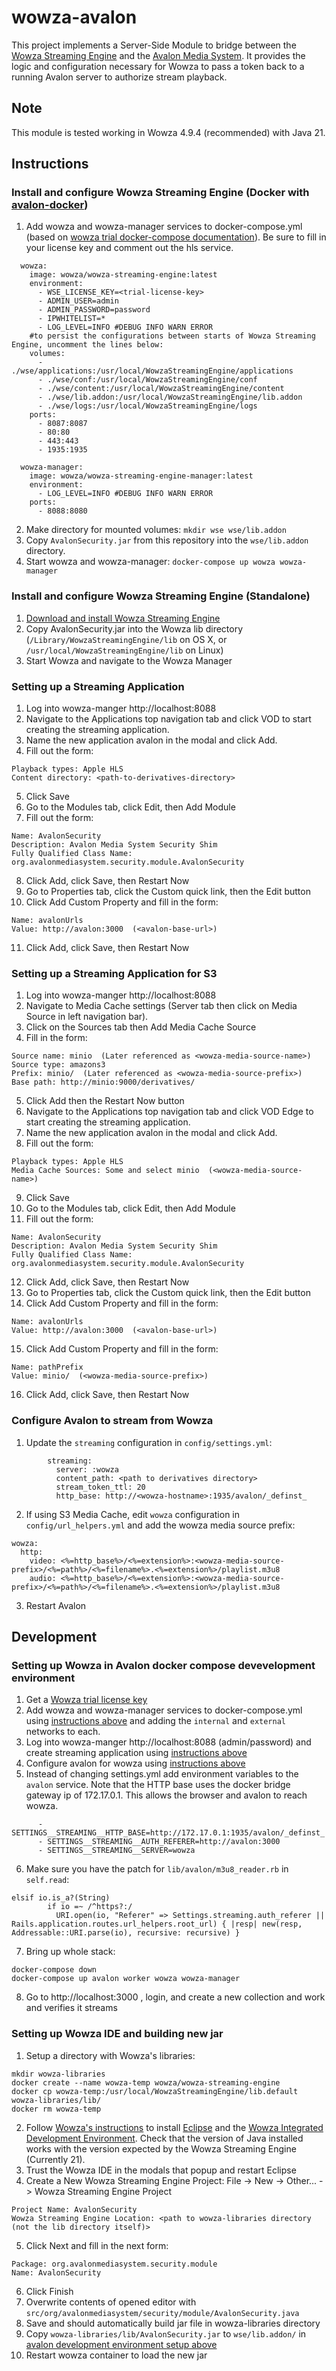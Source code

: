 # wowza-avalon
This project implements a Server-Side Module to bridge between the 
[Wowza Streaming Engine](http://www.wowza.com/products/streaming-engine) and
the [Avalon Media System](http://avalonmediasystem.org). It provides the logic 
and configuration necessary for Wowza to pass a token back to a running Avalon 
server to authorize stream playback.

## Note
This module is tested working in Wowza 4.9.4 (recommended) with Java 21.

## Instructions

### <a href="#wowza-docker-install"></a>Install and configure Wowza Streaming Engine (Docker with [avalon-docker](https://github.com/avalonmediasystem/avalon-docker))
1. Add wowza and wowza-manager services to docker-compose.yml (based on [wowza trial docker-compose documentation](https://www.wowza.com/docs/trial-wowza-streaming-engine-using-a-docker-compose-deployment#3-download-the-docker-compose-yaml-file)).  Be sure to fill in your license key and comment out the hls service.
```
  wowza:
    image: wowza/wowza-streaming-engine:latest
    environment:
      - WSE_LICENSE_KEY=<trial-license-key>
      - ADMIN_USER=admin
      - ADMIN_PASSWORD=password
      - IPWHITELIST=*
      - LOG_LEVEL=INFO #DEBUG INFO WARN ERROR
    #to persist the configurations between starts of Wowza Streaming Engine, uncomment the lines below:
    volumes:
      - ./wse/applications:/usr/local/WowzaStreamingEngine/applications
      - ./wse/conf:/usr/local/WowzaStreamingEngine/conf
      - ./wse/content:/usr/local/WowzaStreamingEngine/content
      - ./wse/lib.addon:/usr/local/WowzaStreamingEngine/lib.addon
      - ./wse/logs:/usr/local/WowzaStreamingEngine/logs
    ports:
      - 8087:8087
      - 80:80
      - 443:443
      - 1935:1935

  wowza-manager:
    image: wowza/wowza-streaming-engine-manager:latest
    environment:
      - LOG_LEVEL=INFO #DEBUG INFO WARN ERROR
    ports:
      - 8088:8080
```
2. Make directory for mounted volumes: `mkdir wse wse/lib.addon`
3. Copy `AvalonSecurity.jar` from this repository into the `wse/lib.addon` directory.
4. Start wowza and wowza-manager: `docker-compose up wowza wowza-manager`

### Install and configure Wowza Streaming Engine (Standalone)
1. [Download and install Wowza Streaming Engine](https://www.wowza.com/docs/how-to-install-and-configure-wowza-streaming-engine)
2. Copy AvalonSecurity.jar into the Wowza lib directory (`/Library/WowzaStreamingEngine/lib` on OS X, or 
`/usr/local/WowzaStreamingEngine/lib` on Linux)
3. Start Wowza and navigate to the Wowza Manager

### <a href="#setup-wowza-app"></a>Setting up a Streaming Application
1. Log into wowza-manger http://localhost:8088
2. Navigate to the Applications top navigation tab and click VOD to start creating the streaming application.
3. Name the new application avalon in the modal and click Add.
4. Fill out the form:
```
Playback types: Apple HLS
Content directory: <path-to-derivatives-directory>
```
5. Click Save
6. Go to the Modules tab, click Edit, then Add Module
7. Fill out the form:
```
Name: AvalonSecurity
Description: Avalon Media System Security Shim 
Fully Qualified Class Name: org.avalonmediasystem.security.module.AvalonSecurity
```
8. Click Add, click Save, then Restart Now
9. Go to Properties tab, click the Custom quick link, then the Edit button
10. Click Add Custom Property and fill in the form:
```
Name: avalonUrls
Value: http://avalon:3000  (<avalon-base-url>)
``` 
11. Click Add, click Save, then Restart Now

### <a href="#setup-wowza-media-cache-app"></a>Setting up a Streaming Application for S3
1. Log into wowza-manger http://localhost:8088
2. Navigate to Media Cache settings (Server tab then click on Media Source in left navigation bar).
3. Click on the Sources tab then Add Media Cache Source
4. Fill in the form:
```
Source name: minio  (Later referenced as <wowza-media-source-name>) 
Source type: amazons3
Prefix: minio/  (Later referenced as <wowza-media-source-prefix>)
Base path: http://minio:9000/derivatives/
```
5. Click Add then the Restart Now button
6. Navigate to the Applications top navigation tab and click VOD Edge to start creating the streaming application.
7. Name the new application avalon in the modal and click Add.
8. Fill out the form:
```
Playback types: Apple HLS
Media Cache Sources: Some and select minio  (<wowza-media-source-name>)
```
9. Click Save
10. Go to the Modules tab, click Edit, then Add Module
11. Fill out the form:
```
Name: AvalonSecurity
Description: Avalon Media System Security Shim 
Fully Qualified Class Name: org.avalonmediasystem.security.module.AvalonSecurity
```
12. Click Add, click Save, then Restart Now
13. Go to Properties tab, click the Custom quick link, then the Edit button
14. Click Add Custom Property and fill in the form:
```
Name: avalonUrls
Value: http://avalon:3000  (<avalon-base-url>)
``` 
15. Click Add Custom Property and fill in the form:
```
Name: pathPrefix
Value: minio/  (<wowza-media-source-prefix>)
``` 
16. Click Add, click Save, then Restart Now


### <a href="#configure-avalon-for-wowza"></a>Configure Avalon to stream from Wowza
1. Update the `streaming` configuration in `config/settings.yml`:
```
        streaming:
          server: :wowza
          content_path: <path to derivatives directory>
          stream_token_ttl: 20
          http_base: http://<wowza-hostname>:1935/avalon/_definst_
```
2. If using S3 Media Cache, edit `wowza` configuration in `config/url_helpers.yml` and add the wowza media source prefix:
```
wowza:
  http:
    video: <%=http_base%>/<%=extension%>:<wowza-media-source-prefix>/<%=path%>/<%=filename%>.<%=extension%>/playlist.m3u8
    audio: <%=http_base%>/<%=extension%>:<wowza-media-source-prefix>/<%=path%>/<%=filename%>.<%=extension%>/playlist.m3u8
```
3. Restart Avalon


## Development

### <a hre="wowza-in-avalon-dev-environment"></a>Setting up Wowza in Avalon docker compose devevelopment environment
1. Get a [Wowza trial license key](https://www.wowza.com/pricing/trial)
2. Add wowza and wowza-manager services to docker-compose.yml using [instructions above](#wowza-docker-install) and adding the `internal` and `external` networks to each.
3. Log into wowza-manger http://localhost:8088 (admin/password) and create streaming application using [instructions above](#setup-wowza-media-cache-app)
4. Configure avalon for wowza using [instructions above](#configure-avalon-for-wowza)
5. Instead of changing settings.yml add environment variables to the `avalon` service.  Note that the HTTP base uses the docker bridge gateway ip of 172.17.0.1.  This allows the browser and avalon to reach wowza.
```
      - SETTINGS__STREAMING__HTTP_BASE=http://172.17.0.1:1935/avalon/_definst_
      - SETTINGS__STREAMING__AUTH_REFERER=http://avalon:3000
      - SETTINGS__STREAMING__SERVER=wowza
```
6. Make sure you have the patch for `lib/avalon/m3u8_reader.rb` in `self.read`:
```
elsif io.is_a?(String)
        if io =~ /^https?:/
          URI.open(io, "Referer" => Settings.streaming.auth_referer || Rails.application.routes.url_helpers.root_url) { |resp| new(resp, Addressable::URI.parse(io), recursive: recursive) }
```
7. Bring up whole stack:
```
docker-compose down
docker-compose up avalon worker wowza wowza-manager
```
8. Go to http://localhost:3000 , login, and create a new collection and work and verifies it streams

### Setting up Wowza IDE and building new jar
1. Setup a directory with Wowza's libraries:
```
mkdir wowza-libraries
docker create --name wowza-temp wowza/wowza-streaming-engine
docker cp wowza-temp:/usr/local/WowzaStreamingEngine/lib.default wowza-libraries/lib/
docker rm wowza-temp
```
2. Follow [Wowza's instructions](https://www.wowza.com/docs/how-to-extend-wowza-streaming-engine-using-the-wowza-ide) to install [Eclipse](http://eclipse.org) and the [Wowza Integrated Development Environment](http://www.wowza.com/streaming/developers).  Check that the version of Java installed works with the version expected by the Wowza Streaming Engine (Currently 21).
3. Trust the Wowza IDE in the modals that popup and restart Eclipse
4. Create a New Wowza Streaming Engine Project: File -> New -> Other... -> Wowza Streaming Engine Project
```
Project Name: AvalonSecurity
Wowza Streaming Engine Location: <path to wowza-libraries directory (not the lib directory itself)>
```
5. Click Next and fill in the next form:
```
Package: org.avalonmediasystem.security.module
Name: AvalonSecurity
```
6. Click Finish
7. Overwrite contents of opened editor with `src/org/avalonmediasystem/security/module/AvalonSecurity.java`
8. Save and should automatically build jar file in wowza-libraries directory
9. Copy `wowza-libraries/lib/AvalonSecurity.jar` to `wse/lib.addon/` in [avalon development environment setup above](#wowza-in-avalon-dev-environment)
8. Restart wowza container to load the new jar
